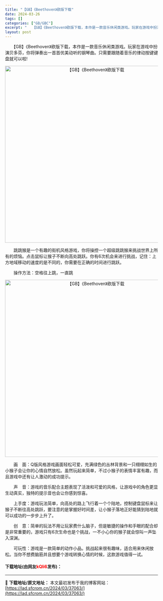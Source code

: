```yaml
---
title: "【GB】《Beethoven》欧版下载"
date: 2024-03-26
tags: []
categories: ["GB/GBC"]
excerpt: "　　【GB】《Beethoven》欧版下载，本作是一款音乐休闲类游戏。玩家在游戏中扮演贝多芬，你将弹奏出一首首优美动听的钢琴曲。只需要跟随着音乐的律动按键键盘就可以啦! 　　跳跳猴是一个有趣的街机风格游戏，你将操控一个超级跳跳猴来挑战世界上所有的烦恼。点击鼠标让猴子不断向高处跳跃。你有6次机会来进行&hellip;"
layout: post
---
```


 <p>　　【GB】《Beethoven》欧版下载，本作是一款音乐休闲类游戏。玩家在游戏中扮演贝多芬，你将弹奏出一首首优美动听的钢琴曲。只需要跟随着音乐的律动按键键盘就可以啦!</p> <p align="center"><img align="" border="0" src="https://lad.sfcrom.cn/wp-content/uploads/2024/03/20240326_66027ed652e84.png" width="582" alt="【GB】《Beethoven》欧版下载" /></p> <p>　　跳跳猴是一个有趣的街机风格游戏，你将操控一个超级跳跳猴来挑战世界上所有的烦恼。点击鼠标让猴子不断向高处跳跃。你有6次机会来进行挑战，记住：上方地域移动的速度的是不同的，你需要在正确的时间进行跳跃。</p> <p>　　操作方法：空格往上跳，一直跳</p> <p align="center"><img align="" border="0" src="https://lad.sfcrom.cn/wp-content/uploads/2024/03/20240326_66027ed7196e9.png" width="583" alt="【GB】《Beethoven》欧版下载" /></p> <p>　　画　面：Q版风格游戏画面轻松可爱，充满绿色的丛林背景和一只栩栩如生的小猴子会让你的心情自然放松。虽然玩起来简单，不过小猴子的表情丰富有趣，而且游戏中还有让人激动的成功提示。</p> <p>　　声　音：游戏的音乐配合主题表现了活泼和可爱的风格，让游戏中的角色更显生动真实，独特的提示音也会让你感到惊喜。</p> <p>　　上手度：游戏玩法简单，向高处的路上飞行着一个个陆地，控制键盘鼠标来让猴子不断往高处跳跃，要注意的是掌握好时间差，让小猴子落地正好能猜到陆地就可以成功的一步步上升了。</p> <p>　　创　意：简单的玩法不用让玩家费什么脑子，但是敏捷的操作和手眼的配合却是非常重要的，游戏只有6次生命也是个挑战，一不小心你的猴子就会惊叫一声坠入深渊。</p> <p>　　可玩性：游戏是一款简单的动作小品。挑战起来很有趣味，适合用来休闲放松。当你不想费脑筋并且想要个游戏转换心情的时候，这款游戏值得一试。</p> <p><h4>下载地址(由网友<font color="red">kQli6</font>发布)：</h4></p> 

---
📖 **下载地址/原文地址：** 本文最初发布于我的博客网站：[https://lad.sfcrom.cn/2024/03/37063/](https://lad.sfcrom.cn/2024/03/37063/)
